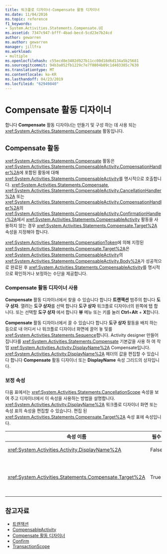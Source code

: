 ```yaml
---
title: 워크플로 디자이너-Compensate 활동 디자이너
ms.date: 11/04/2016
ms.topic: reference
f1_keywords:
- System.Activities.Statements.Compensate.UI
ms.assetid: 7347c947-bfff-4bad-becd-5cd23e7b24cd
author: gewarren
ms.author: gewarren
manager: jillfra
ms.workload:
- multiple
ms.openlocfilehash: c55ecd8e3402d927b11cc00d18d6d134a5b25681
ms.sourcegitcommit: 94b3a052fb1229c7e7f8804b09c1d403385c7630
ms.translationtype: MT
ms.contentlocale: ko-KR
ms.lasthandoff: 04/23/2019
ms.locfileid: "62949840"
---
```

# <a name="compensate-activity-designer"></a>Compensate 활동 디자이너

합니다 **Compensate** 활동 디자이너는 만들기 및 구성 하는 데 사용 되는 <xref:System.Activities.Statements.Compensate> 활동입니다.

## <a name="the-compensate-activity"></a>Compensate 활동

<xref:System.Activities.Statements.Compensate> 활동은 <xref:System.Activities.Statements.CompensableActivity.CompensationHandler%2A>에 포함된 활동에 대해 <xref:System.Activities.Statements.CompensableActivity>를 명시적으로 호출합니다. <xref:System.Activities.Statements.Compensate>, <xref:System.Activities.Statements.CompensableActivity.CancellationHandler%2A> 또는 <xref:System.Activities.Statements.CompensableActivity.CompensationHandler%2A>의 <xref:System.Activities.Statements.CompensableActivity.ConfirmationHandler%2A>에서 <xref:System.Activities.Statements.CompensableActivity> 활동을 사용하지 않는 경우 <xref:System.Activities.Statements.Compensate.Target%2A> 속성을 지정해야 합니다.

<xref:System.Activities.Statements.CompensationToken>에 의해 지정된 <xref:System.Activities.Statements.Compensate.Target%2A>은 <xref:System.Activities.Statements.CompensableActivity>의 <xref:System.Activities.Statements.CompensableActivity.Body%2A>가 성공적으로 완료된 후 <xref:System.Activities.Statements.CompensableActivity>를 명시적으로 확인하거나 보정하는 수단을 제공합니다.

### <a name="using-the-compensate-activity-designer"></a>Compensate 활동 디자이너 사용

**Compensate** 활동 디자이너에서 찾을 수 있습니다 합니다 **트랜잭션** 범주의 합니다 **도구 상자**. 열려는 **도구 상자**를 선택 합니다 **도구 상자** 워크플로 디자이너의 왼쪽에 탭 합니다. 또는 선택할 **도구 상자** 에서 합니다 **뷰** 메뉴 또는 키를 눌러 **Ctrl**+**Alt** + **X**합니다.

**Compensate** 활동 디자이너에서 끌 수 있습니다 합니다 **도구 상자** 활동을 배치 하는 등으로 내 어디서 나 워크플로 디자이너 화면에 끌어 놓 및를 <xref:System.Activities.Statements.Sequence>합니다. Activity designer 만들어집니다를 <xref:System.Activities.Statements.Compensate> 기본값을 사용 하 여 작업 <xref:System.Activities.Activity.DisplayName%2A> Compensate입니다. <xref:System.Activities.Activity.DisplayName%2A> 헤더의 값을 편집할 수 있습니다 합니다 **Compensate** 활동 디자이너 또는 **DisplayName** 속성 그리드의 상자입니다.

### <a name="the-compensate-properties"></a>보정 속성

다음 표에서는 <xref:System.Activities.Statements.CancellationScope> 속성을 보여 주고 디자이너에서 이 속성을 사용하는 방법을 설명합니다. <xref:System.Activities.Activity.DisplayName%2A> 워크플로 디자이너 화면 또는 속성 표의 속성을 편집할 수 있습니다. 편집 된 <xref:System.Activities.Statements.Compensate.Target%2A> 속성 표에 속성입니다.

|속성 이름|필수|사용|
|-|--------------|-|
|<xref:System.Activities.Activity.DisplayName%2A>|False|<xref:System.Activities.Statements.Compensate> 활동의 선택적 이름을 지정합니다. 기본값은 Compensate입니다.|
|<xref:System.Activities.Statements.Compensate.Target%2A>|True|이 <xref:System.Activities.InArgument%601> 활동의 <xref:System.Activities.Statements.CompensationToken>이 들어 있는 <xref:System.Activities.Statements.Compensate>을 지정합니다.|

## <a name="see-also"></a>참고자료

- [트랜잭션](../workflow-designer/transaction-activity-designers.md)
- [CompensableActivity](../workflow-designer/compensableactivity-activity-designer.md)
- [Compensate 활동 디자이너](../workflow-designer/compensate-activity-designer.md)
- [Confirm](../workflow-designer/confirm-activity-designer.md)
- [TransactionScope](../workflow-designer/transactionscope-activity-designer.md)